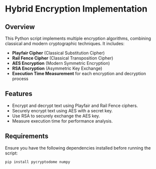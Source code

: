 # Hybrid Encryption Implementation

## Overview
This Python script implements multiple encryption algorithms, combining classical and modern cryptographic techniques. It includes:
- **Playfair Cipher** (Classical Substitution Cipher)
- **Rail Fence Cipher** (Classical Transposition Cipher)
- **AES Encryption** (Modern Symmetric Encryption)
- **RSA Encryption** (Asymmetric Key Exchange)
- **Execution Time Measurement** for each encryption and decryption process

## Features
- Encrypt and decrypt text using Playfair and Rail Fence ciphers.
- Securely encrypt text using AES with a secret key.
- Use RSA to securely exchange the AES key.
- Measure execution time for performance analysis.

## Requirements
Ensure you have the following dependencies installed before running the script:

```sh
pip install pycryptodome numpy

